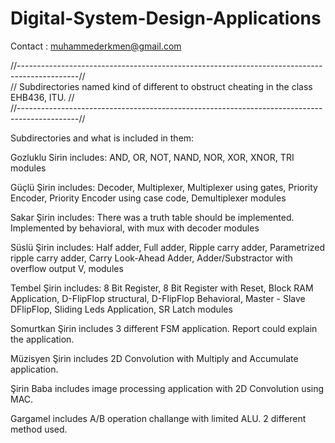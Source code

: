 # Digital-System-Design-Applications

Contact : muhammederkmen@gmail.com

//---------------------------------------------------------------------------------------------//<br />
// Subdirectories named kind of different to obstruct cheating in the class EHB436, ITU. //<br />
//---------------------------------------------------------------------------------------------//<br />


Subdirectories and what is included in them:

Gozluklu Sirin includes: 
AND, 
OR, 
NOT, 
NAND, 
NOR, 
XOR, 
XNOR, 
TRI modules

Güçlü Şirin includes:
Decoder, 
Multiplexer, 
Multiplexer using gates, 
Priority Encoder,
Priority Encoder using case code,
Demultiplexer modules

Sakar Şirin includes:
There was a truth table should be implemented.
Implemented by behavioral,
with mux
with decoder modules

Süslü Şirin includes:
Half adder,
Full adder,
Ripple carry adder,
Parametrized ripple carry adder,
Carry Look-Ahead Adder,
Adder/Substractor with overflow output V, modules

Tembel Şirin includes:
8 Bit Register,
8 Bit Register with Reset,
Block RAM Application,
D-FlipFlop structural,
D-FlipFlop Behavioral,
Master - Slave DFlipFlop,
Sliding Leds Application,
SR Latch modules

Somurtkan Şirin includes 3 different FSM application. Report could explain the application.

Müzisyen Şirin includes 2D Convolution with Multiply and Accumulate application.

Şirin Baba includes image processing application with 2D Convolution using MAC.

Gargamel includes A/B operation challange with limited ALU. 2 different method used. 


